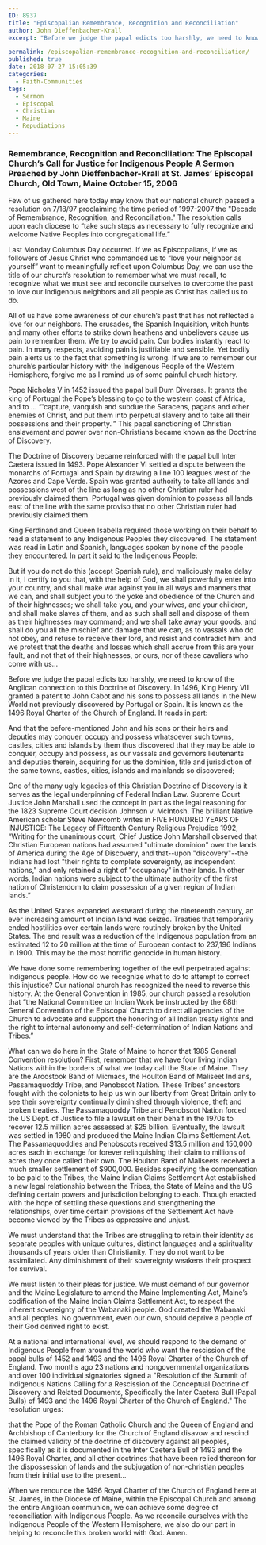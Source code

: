 ```yaml
---
ID: 8937
title: "Episcopalian Remembrance, Recognition and Reconciliation"
author: John Dieffenbacher-Krall
excerpt: "Before we judge the papal edicts too harshly, we need to know of the Anglican connection to this Doctrine of Discovery."

permalink: /episcopalian-remembrance-recognition-and-reconciliation/
published: true
date: 2018-07-27 15:05:39
categories:
  - Faith-Communities
tags:
  - Sermon
  - Episcopal
  - Christian
  - Maine
  - Repudiations
---
```

### **Remembrance, Recognition and Reconciliation: The Episcopal Church’s Call for Justice for Indigenous People A Sermon Preached by John Dieffenbacher-Krall at St. James’ Episcopal Church, Old Town, Maine October 15, 2006**


Few of us gathered here today may know that our national church passed a resolution on 7/18/97 proclaiming the time period of 1997-2007 the "Decade of Remembrance, Recognition, and Reconciliation." The resolution calls upon each diocese to “take such steps as necessary to fully recognize and welcome Native Peoples into congregational life.”  

Last Monday Columbus Day occurred. If we as Episcopalians, if we as followers of Jesus Christ who commanded us to “love your neighbor as yourself” want to meaningfully reflect upon Columbus Day, we can use the title of our church’s resolution to remember what we must recall, to recognize what we must see and reconcile ourselves to overcome the past to love our Indigenous neighbors and all people as Christ has called us to do.  

All of us have some awareness of our church’s past that has not reflected a love for our neighbors. The crusades, the Spanish Inquisition, witch hunts and many other efforts to strike down heathens and unbelievers cause us pain to remember them. We try to avoid pain. Our bodies instantly react to pain. In many respects, avoiding pain is justifiable and sensible. Yet bodily pain alerts us to the fact that something is wrong. If we are to remember our church’s particular history with the Indigenous People of the Western Hemisphere, forgive me as I remind us of some painful church history.  

Pope Nicholas V in 1452 issued the papal bull Dum Diversas. It grants the king of Portugal the Pope’s blessing to go to the western coast of Africa, and to ... “'capture, vanquish and subdue the Saracens, pagans and other enemies of Christ, and put them into perpetual slavery and to take all their possessions and their property.'” This papal sanctioning of Christian enslavement and power over non-Christians became known as the Doctrine of Discovery.  

The Doctrine of Discovery became reinforced with the papal bull Inter Caetera issued in 1493. Pope Alexander VI settled a dispute between the monarchs of Portugal and Spain by drawing a line 100 leagues west of the Azores and Cape Verde. Spain was granted authority to take all lands and possessions west of the line as long as no other Christian ruler had previously claimed them. Portugal was given dominion to possess all lands east of the line with the same proviso that no other Christian ruler had previously claimed them.  

King Ferdinand and Queen Isabella required those working on their behalf to read a statement to any Indigenous Peoples they discovered. The statement was read in Latin and Spanish, languages spoken by none of the people they encountered. In part it said to the Indigenous People:  

But if you do not do this (accept Spanish rule), and maliciously make delay in it, I certify to you that, with the help of God, we shall powerfully enter into your country, and shall make war against you in all ways and manners that we can, and shall subject you to the yoke and obedience of the Church and of their highnesses; we shall take you, and your wives, and your children, and shall make slaves of them, and as such shall sell and dispose of them as their highnesses may command; and we shall take away your goods, and shall do you all the mischief and damage that we can, as to vassals who do not obey, and refuse to receive their lord, and resist and contradict him: and we protest that the deaths and losses which shall accrue from this are your fault, and not that of their highnesses, or ours, nor of these cavaliers who come with us…  

Before we judge the papal edicts too harshly, we need to know of the Anglican connection to this Doctrine of Discovery. In 1496, King Henry VII granted a patent to John Cabot and his sons to possess all lands in the New World not previously discovered by Portugal or Spain. It is known as the 1496 Royal Charter of the Church of England. It reads in part:  

And that the before-mentioned John and his sons or their heirs and deputies may conquer, occupy and possess whatsoever such towns, castles, cities and islands by them thus discovered that they may be able to conquer, occupy and possess, as our vassals and governors lieutenants and deputies therein, acquiring for us the dominion, title and jurisdiction of the same towns, castles, cities, islands and mainlands so discovered;  

One of the many ugly legacies of this Christian Doctrine of Discovery is it serves as the legal underpinning of Federal Indian Law. Supreme Court Justice John Marshall used the concept in part as the legal reasoning for the 1823 Supreme Court decision Johnson v. McIntosh. The brilliant Native American scholar Steve Newcomb writes in FIVE HUNDRED YEARS OF INJUSTICE: The Legacy of Fifteenth Century Religious Prejudice 1992, “Writing for the unanimous court, Chief Justice John Marshall observed that Christian European nations had assumed "ultimate dominion" over the lands of America during the Age of Discovery, and that--upon "discovery"--the Indians had lost "their rights to complete sovereignty, as independent nations," and only retained a right of "occupancy" in their lands. In other words, Indian nations were subject to the ultimate authority of the first nation of Christendom to claim possession of a given region of Indian lands.”  

As the United States expanded westward during the nineteenth century, an ever increasing amount of Indian land was seized. Treaties that temporarily ended hostilities over certain lands were routinely broken by the United States. The end result was a reduction of the Indigenous population from an estimated 12 to 20 million at the time of European contact to 237,196 Indians in 1900. This may be the most horrific genocide in human history.  

We have done some remembering together of the evil perpetrated against Indigenous people. How do we recognize what to do to attempt to correct this injustice? Our national church has recognized the need to reverse this history. At the General Convention in 1985, our church passed a resolution that “the National Committee on Indian Work be instructed by the 68th General Convention of the Episcopal Church to direct all agencies of the Church to advocate and support the honoring of all Indian treaty rights and the right to internal autonomy and self-determination of Indian Nations and Tribes.”  

What can we do here in the State of Maine to honor that 1985 General Convention resolution? First, remember that we have four living Indian Nations within the borders of what we today call the State of Maine. They are the Aroostook Band of Micmacs, the Houlton Band of Maliseet Indians, Passamaquoddy Tribe, and Penobscot Nation. These Tribes’ ancestors fought with the colonists to help us win our liberty from Great Britain only to see their sovereignty continually diminished through violence, theft and broken treaties. The Passamaquoddy Tribe and Penobscot Nation forced the US Dept. of Justice to file a lawsuit on their behalf in the 1970s to recover 12.5 million acres assessed at $25 billion. Eventually, the lawsuit was settled in 1980 and produced the Maine Indian Claims Settlement Act. The Passamaquoddies and Penobscots received $13.5 million and 150,000 acres each in exchange for forever relinquishing their claim to millions of acres they once called their own. The Houlton Band of Maliseets received a much smaller settlement of $900,000. Besides specifying the compensation to be paid to the Tribes, the Maine Indian Claims Settlement Act established a new legal relationship between the Tribes, the State of Maine and the US defining certain powers and jurisdiction belonging to each. Though enacted with the hope of settling these questions and strengthening the relationships, over time certain provisions of the Settlement Act have become viewed by the Tribes as oppressive and unjust.  

We must understand that the Tribes are struggling to retain their identity as separate peoples with unique cultures, distinct languages and a spirituality thousands of years older than Christianity. They do not want to be assimilated. Any diminishment of their sovereignty weakens their prospect for survival.  

We must listen to their pleas for justice. We must demand of our governor and the Maine Legislature to amend the Maine Implementing Act, Maine’s codification of the Maine Indian Claims Settlement Act, to respect the inherent sovereignty of the Wabanaki people. God created the Wabanaki and all peoples. No government, even our own, should deprive a people of their God derived right to exist.  

At a national and international level, we should respond to the demand of Indigenous People from around the world who want the rescission of the papal bulls of 1452 and 1493 and the 1496 Royal Charter of the Church of England. Two months ago 23 nations and nongovernmental organizations and over 100 individual signatories signed a "Resolution of the Summit of Indigenous Nations Calling for a Rescission of the Conceptual Doctrine of Discovery and Related Documents, Specifically the Inter Caetera Bull (Papal Bulls) of 1493 and the 1496 Royal Charter of the Church of England." The resolution urges:  

that the Pope of the Roman Catholic Church and the Queen of England and Archbishop of Canterbury for the Church of England disavow and rescind the claimed validity of the doctrine of discovery against all peoples, specifically as it is documented in the Inter Caetera Bull of 1493 and the 1496 Royal Charter, and all other doctrines that have been relied thereon for the dispossession of lands and the subjugation of non-christian peoples from their initial use to the present…  

When we renounce the 1496 Royal Charter of the Church of England here at St. James, in the Diocese of Maine, within the Episcopal Church and among the entire Anglican communion, we can achieve some degree of reconciliation with Indigenous People. As we reconcile ourselves with the Indigenous People of the Western Hemisphere, we also do our part in helping to reconcile this broken world with God. Amen.
